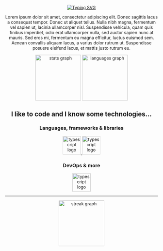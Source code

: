 
<p align="center">
<a href="https://git.io/typing-svg"><img src="https://readme-typing-svg.herokuapp.com?font=Poppins&weight=600&size=25&pause=1000&color=47D2AB&center=true&width=435&lines=Hello+there;my+name+is+Isaque;I'm+a+software+engineer+student;I+like+web+development+and+AI;welcome+to+my+GitHub!" alt="Typing SVG" /></a>
</p>
<p align="center">
Lorem ipsum dolor sit amet, consectetur adipiscing elit. Donec sagittis lacus a consequat tempor. Donec ut aliquet tellus. Nulla nibh magna, fermentum vel sapien ut, lacinia ullamcorper nisl. Suspendisse vehicula, quam quis finibus imperdiet, odio erat ullamcorper nulla, sed auctor sapien nunc at mauris. Sed eros mi, fermentum eu magna efficitur, luctus euismod sem. Aenean convallis aliquam lacus, a varius dolor rutrum ut. Suspendisse posuere eleifend lacus, et mattis justo rutrum eu.
</p>

<div align="center">
  <img src="https://github-readme-stats.vercel.app/api?username=isqdev&hide_title=false&hide_rank=false&hide=stars&show_icons=true&include_all_commits=true&count_private=true&disable_animations=false&bg_color=0,141E30,243B55&text_color=fff&title_color=50fa7b&icon_color=50fa7b&locale=en&hide_border=true&order=1" height="150" alt="stats graph"  />
  <img src="https://github-readme-stats.vercel.app/api/top-langs?username=isqdev&locale=en&hide_title=false&layout=compact&card_width=320&langs_count=6&bg_color=0,243B55,141E30&text_color=fff&title_color=50fa7b&hide_border=true&order=2" height="150" alt="languages graph"/>
    <br>
</div>

<h2 align="center">
  I like to code and I know some technologies...
</h2>

<div align="center">
  <h3>Languages, frameworks & libraries</h3>
  <a href="https://www.linkedin.com/in/isqdias/">
  <img src="https://skillicons.dev/icons?i=ts,js,py,java,c,cpp" height="60" alt="typescript logo"  />
  </a>
  <img src="https://skillicons.dev/icons?i=react,next,tailwind,nodejs,spring" height="60" alt="typescript logo"  />
</div>

<div align="center">
  <h3>DevOps & more</h3>
  <img src="https://skillicons.dev/icons?i=git,github,docker,aws,mysql,postgres,vite,figma,photoshop" height="60" alt="typescript logo"  />
</div>

---

<div align="center">
<img src="https://streak-stats.demolab.com?user=isqdev&locale=en&mode=daily&background=243B55&currStreakNum=50fa7b&sideNums=f8f8f2&sideLabels=50fa7b&dates=ffffff&hide_border=true&border_radius=5&order=3" height="150" alt="streak graph"  />
</div>
